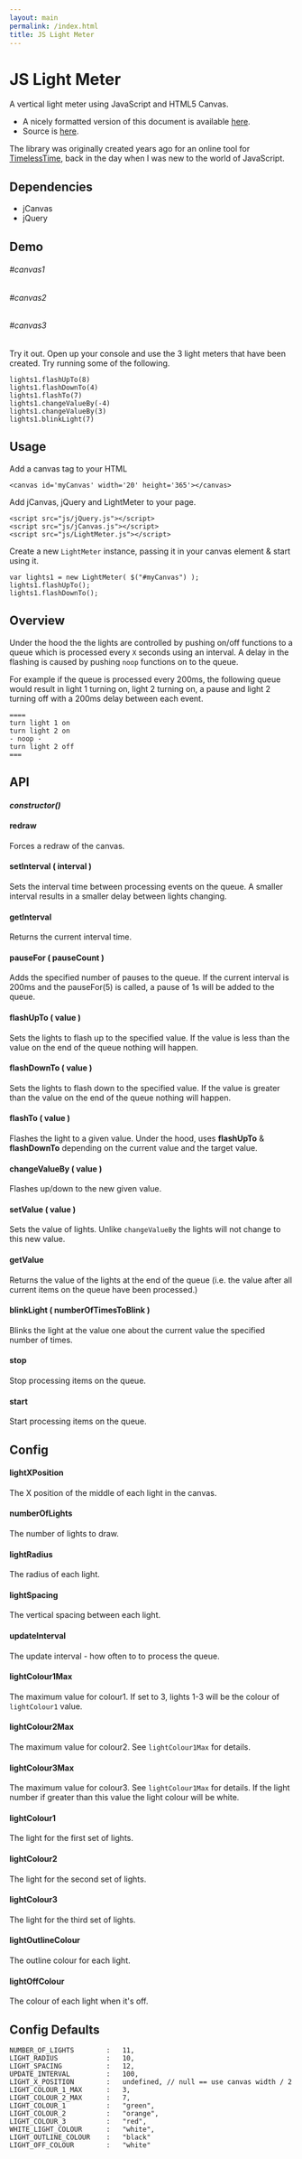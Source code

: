 ```yaml
---
layout: main
permalink: /index.html
title: JS Light Meter
---
```


<script src="js-dependencies/jquery-1.11.0.min.js"></script>
<script src="js-dependencies/jcanvas-14.01.22.min.js"></script>
<script src="LightMeter.js"></script>

# JS Light Meter

A vertical light meter using JavaScript and HTML5 Canvas. 

- A nicely formatted version of this document is available [here](http://andyberry88.github.io/js-lightmeter/).
- Source is [here](https://github.com/andyberry88/js-lightmeter).

The library was originally created years ago for an online tool for [TimelessTime](www.timelesstime.co.uk), back in the day when I was new to the world of JavaScript.

## Dependencies
- jCanvas
- jQuery

## Demo

<div class="demo">
	<div class="row">
		<div class="third-width">
			<h6>#canvas1</h6>
		</div>
		<div class="third-width">
			<h6>#canvas2</h6>
		</div>
		<div class="third-width">
			<h6>#canvas3</h6>
		</div>
	</div>
	<div class="row">
		<div class="third-width">
			<div class="canvas-wrapper canvas1-wrapper">
				<canvas id='canvas1' width='20' height='365'></canvas>
			</div>
		</div>
		<div class="third-width">
			<div class="canvas-wrapper canvas2-wrapper">
				<canvas id='canvas2' width='200' height='600'></canvas>
			</div>
		</div>
		<div class="third-width">
			<div class="canvas-wrapper canvas3-wrapper">
				<canvas id='canvas3' width='50' height='600'></canvas>
			</div>
		</div>
	</div>
</div>

<script>
	var lights1 = new LightMeter( $("#canvas1") );
	lights1.flashUpTo();
	lights1.flashDownTo();

	var lights2 = new LightMeter( $("#canvas2"), {
		lightRadius: 50,
		numberOfLights: 5,
		updateInterval: 500,
		lightOutlineColour : "white",
		lightColour1Max : 2,
		lightColour2Max : 3,
		lightOffColour : "gray"
	} );
	lights2.flashUpTo();
	lights2.flashDownTo();


	var lights3 = new LightMeter( $("#canvas3"), {
		lightRadius: 5,
		numberOfLights: 25,
		updateInterval: 100,
		lightColour1Max : 5,
		lightColour2Max : 20
	} );
	lights3.flashUpTo();
	lights3.flashDownTo();
</script>

Try it out. Open up your console and use the 3 light meters that have been created. Try running some of the following.

```
lights1.flashUpTo(8)
lights1.flashDownTo(4)
lights1.flashTo(7)
lights1.changeValueBy(-4)
lights1.changeValueBy(3)
lights1.blinkLight(7)
```

## Usage

Add a canvas tag to your HTML

```
<canvas id='myCanvas' width='20' height='365'></canvas>
```

Add jCanvas, jQuery and LightMeter to your page.

```
<script src="js/jQuery.js"></script>
<script src="js/jCanvas.js"></script>
<script src="js/LightMeter.js"></script>
```

Create a new `LightMeter` instance, passing it in your canvas element &amp; start using it.

```
var lights1 = new LightMeter( $("#myCanvas") );
lights1.flashUpTo();
lights1.flashDownTo();
```

## Overview
Under the hood the the lights are controlled by pushing on/off functions to a queue which is processed every `X` seconds using an interval.
A delay in the flashing is caused by pushing `noop` functions on to the queue.

For example if the queue is processed every 200ms, the following queue would result in light 1 turning on, light 2 turning on, a pause and light 2 turning off with a 200ms delay between each event.

```
====
turn light 1 on
turn light 2 on
- noop -
turn light 2 off
===
```

## API

#### *constructor()*

#### redraw
Forces a redraw of the canvas.

#### setInterval ( interval )
Sets the interval time between processing events on the queue. A smaller interval results in a smaller delay between lights changing.

#### getInterval
Returns the current interval time.

#### pauseFor ( pauseCount )
Adds the specified number of pauses to the queue. If the current interval is 200ms and the pauseFor(5) is called, a pause of 1s will be added to the queue.

#### flashUpTo ( value )
Sets the lights to flash up to the specified value. If the value is less than the value on the end of the queue nothing will happen.

#### flashDownTo ( value )
Sets the lights to flash down to the specified value. If the value is greater than the value on the end of the queue nothing will happen.

#### flashTo ( value )
Flashes the light to a given value. Under the hood, uses **flashUpTo** &amp; **flashDownTo** depending on the current value and the target value.

#### changeValueBy ( value )
Flashes up/down to the new given value.

#### setValue ( value )
Sets the value of lights. Unlike `changeValueBy` the lights will not change to this new value.

#### getValue
Returns the value of the lights at the end of the queue (i.e. the value after all current items on the queue have been processed.)

#### blinkLight ( numberOfTimesToBlink )
Blinks the light at the value one about the current value the specified number of times.

#### stop
Stop processing items on the queue.

#### start
Start processing items on the queue.


## Config

#### lightXPosition
The X position of the middle of each light in the canvas. 

#### numberOfLights
The number of lights to draw.

#### lightRadius
The radius of each light.

#### lightSpacing
The vertical spacing between each light.

#### updateInterval
The update interval - how often to to process the queue.

#### lightColour1Max
The maximum value for colour1. If set to 3, lights 1-3 will be the colour of `lightColour1` value.

#### lightColour2Max
The maximum value for colour2. See `lightColour1Max` for details.

#### lightColour3Max
The maximum value for colour3. See `lightColour1Max` for details.
If the light number if greater than this value the light colour will be white.

#### lightColour1
The light for the first set of lights.

#### lightColour2
The light for the second set of lights.

#### lightColour3
The light for the third set of lights.

#### lightOutlineColour
The outline colour for each light.

#### lightOffColour
The colour of each light when it's off.

## Config Defaults

```
NUMBER_OF_LIGHTS		:	11,
LIGHT_RADIUS			:	10,
LIGHT_SPACING			:	12,
UPDATE_INTERVAL			:	100,
LIGHT_X_POSITION		:	undefined, // null == use canvas width / 2
LIGHT_COLOUR_1_MAX		:	3,
LIGHT_COLOUR_2_MAX		:	7,
LIGHT_COLOUR_1			:	"green",
LIGHT_COLOUR_2			:	"orange",
LIGHT_COLOUR_3			:	"red",
WHITE_LIGHT_COLOUR		:	"white",
LIGHT_OUTLINE_COLOUR	:	"black"
LIGHT_OFF_COLOUR		:	"white"
```

